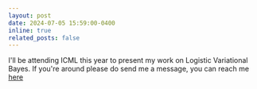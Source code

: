 ```yaml
---
layout: post
date: 2024-07-05 15:59:00-0400
inline: true
related_posts: false
---
```


I'll be attending ICML this year to present my work on Logistic Variational Bayes. If you're around please do send me a message, you can reach me <a href="mailto:mk1019@ic.ac.uk">here</a>
